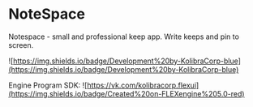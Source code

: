 # NoteSpace
Notespace - small and professional keep app. Write keeps and pin to screen.

![https://img.shields.io/badge/Development%20by-KolibraCorp-blue](https://img.shields.io/badge/Development%20by-KolibraCorp-blue)

Engine Program SDK: ![https://vk.com/kolibracorp.flexui](https://img.shields.io/badge/Created%20on-FLEXengine%205.0-red)
